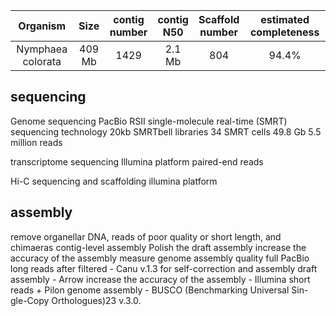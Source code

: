 | Organism | Size | contig<br>number | contig<br>N50 | Scaffold<br>number | estimated completeness | 
| :------------: | :------------: |  :------------: | :------------: | :------------: | :------------: | 
|Nymphaea colorata|409 Mb| 1429 | 2.1 Mb| 804 | 94.4%

## sequencing
Genome sequencing
PacBio RSII single-molecule real-time (SMRT) sequencing technology
20kb SMRTbell libraries
34 SMRT cells
49.8 Gb 5.5 million reads

transcriptome sequencing 
Illumina platform 
paired-end reads

Hi-C sequencing and scaffolding 
illumina platform

## assembly
remove organellar DNA, reads of poor quality or short length, and chimaeras 
contig-level assembly 
Polish the draft assembly
increase the accuracy of the assembly
measure genome assembly quality
full PacBio long reads after filtered - Canu v.1.3 for self-correction and assembly 
draft assembly - Arrow
increase the accuracy of the assembly - Illumina short reads + Pilon
genome assembly - BUSCO (Benchmarking Universal Sin-
gle-Copy Orthologues)23 v.3.0.


<!--stackedit_data:
eyJoaXN0b3J5IjpbLTEyMzc2NDQwMjcsLTM0MjgxNDUwMSwxMD
M4OTc3NzcxLDIwMzQzMDAxOTQsLTcyNjI4MTEwMSw2MzM1MTUy
MTAsMTM1NjE4NDI1MSwtMTUzNDI3MjE4MSwxNDk1MTA1NDIwLC
0yMDM3NTI3NDIsLTE1MDQzMzQxMTMsLTY0NjQ4NTQzMSw0OTc4
MTg4MTBdfQ==
-->